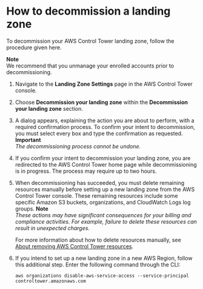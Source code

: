 # How to decommission a landing zone<a name="how-to-decommission"></a>

To decommission your AWS Control Tower landing zone, follow the procedure given here\.

**Note**  
We recommend that you unmanage your enrolled accounts prior to decommissioning\.

1. Navigate to the **Landing Zone Settings** page in the AWS Control Tower console\.

1. Choose **Decommission your landing zone** within the **Decommission your landing zone** section\.

1.  A dialog appears, explaining the action you are about to perform, with a required confirmation process\. To confirm your intent to decommission, you must select every box and type the confirmation as requested\.
**Important**  
*The decommissioning process cannot be undone\.*

1. If you confirm your intent to decommission your landing zone, you are redirected to the AWS Control Tower home page while decommissioning is in progress\. The process may require up to two hours\.

1. When decommissioning has succeeded, you must delete remaining resources manually before setting up a new landing zone from the AWS Control Tower console\. These remaining resources include some specific Amazon S3 buckets, organizations, and CloudWatch Logs log groups\.
**Note**  
*These actions may have significant consequences for your billing and compliance activities\. For example, failure to delete these resources can result in unexpected charges\.*

    For more information about how to delete resources manually, see [About removing AWS Control Tower resources](walkthrough-delete.md#manual-decommissioning)\.

1. If you intend to set up a new landing zone in a new AWS Region, follow this additional step\. Enter the following command through the CLI: 

   ```
   aws organizations disable-aws-service-access --service-principal controltower.amazonaws.com
   ```